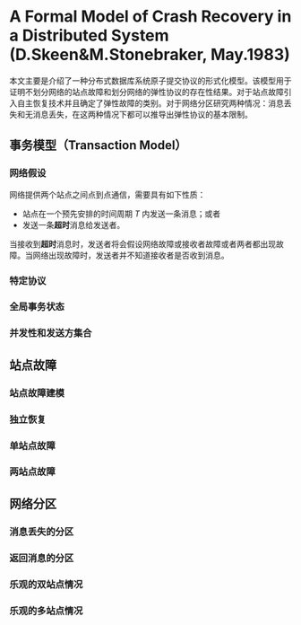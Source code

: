 # A Formal Model of Crash Recovery in a Distributed System (D.Skeen&M.Stonebraker, May.1983)

本文主要是介绍了一种分布式数据库系统原子提交协议的形式化模型。该模型用于证明不划分网络的站点故障和划分网络的弹性协议的存在性结果。对于站点故障引入自主恢复技术并且确定了弹性故障的类别。对于网络分区研究两种情况：消息丢失和无消息丢失，在这两种情况下都可以推导出弹性协议的基本限制。

## 事务模型（Transaction Model）

### 网络假设

网络提供两个站点之间点到点通信，需要具有如下性质：
* 站点在一个预先安排的时间周期 $T$ 内发送一条消息；或者
* 发送一条**超时**消息给发送者。

当接收到**超时**消息时，发送者将会假设网络故障或接收者故障或者两者都出现故障。当网络出现故障时，发送者并不知道接收者是否收到消息。

### 特定协议

### 全局事务状态



### 并发性和发送方集合


## 站点故障

### 站点故障建模

### 独立恢复


### 单站点故障

### 两站点故障


## 网络分区

### 消息丢失的分区

### 返回消息的分区


### 乐观的双站点情况


### 乐观的多站点情况